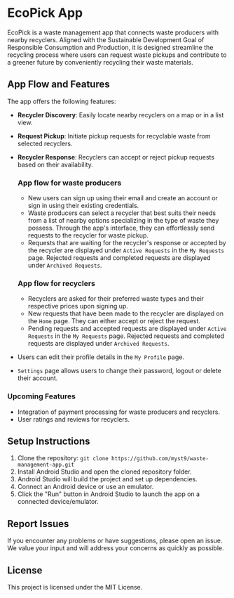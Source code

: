 # EcoPick App
EcoPick is a waste management app that connects waste producers with nearby recyclers. Aligned with the Sustainable Development Goal of Responsible Consumption and Production, it is designed streamline the recycling process where users can request waste pickups and contribute to a greener future by conveniently recycling their waste materials.

## App Flow and Features
The app offers the following features:
- **Recycler Discovery**: Easily locate nearby recyclers on a map or in a list view.
- **Request Pickup**: Initiate pickup requests for recyclable waste from selected recyclers.
- **Recycler Response**: Recyclers can accept or reject pickup requests based on their availability.
  ### App flow for waste producers
  + New users can sign up using their email and create an account or sign in using their existing credentials.
  + Waste producers can select a recycler that best suits their needs from a list of nearby options specializing in the type of waste they possess. Through the app's interface, they can effortlessly send requests to the recycler for waste pickup.
  + Requests that are waiting for the recycler's response or accepted by the recycler are displayed under `Active Requests` in the `My Requests` page. Rejected requests and completed requests are displayed under `Archived Requests`.
  ### App flow for recyclers
  + Recyclers are asked for their preferred waste types and their respective prices upon signing up.
  + New requests that have been made to the recycler are displayed on the `Home` page. They can either accept or reject the request.
  + Pending requests and accepted requests are displayed under `Active Requests` in the `My Requests` page. Rejected requests and completed requests are displayed under `Archived Requests`.

- Users can edit their profile details in the `My Profile` page.
- `Settings` page allows users to change their password, logout or delete their account.

### Upcoming Features

- Integration of payment processing for waste producers and recyclers.
- User ratings and reviews for recyclers.

## Setup Instructions

1. Clone the repository: `git clone https://github.com/myst9/waste-management-app.git`
2. Install Android Studio and open the cloned repository folder.
3. Android Studio will build the project and set up dependencies.
4. Connect an Android device or use an emulator.
5. Click the "Run" button in Android Studio to launch the app on a connected device/emulator.

## Report Issues

If you encounter any problems or have suggestions, please open an issue. We value your input and will address your concerns as quickly as possible.

## License
This project is licensed under the MIT License.
